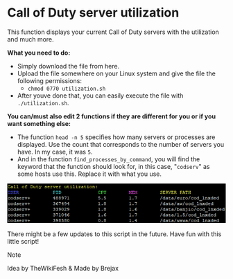 # Call of Duty server utilization

This function displays your current Call of Duty servers with the utilization and much more.

**What you need to do:**

- Simply download the file from here.
- Upload the file somewhere on your Linux system and give the file the following permissions:
  - `chmod 0770 utilization.sh`
- After youve done that, you can easily execute the file with `./utilization.sh`.

**You can/must also edit 2 functions if they are different for you or if you want something else:**
- The function `head -n 5` specifies how many servers or processes are displayed. Use the count that corresponds to the number of servers you have. In my case, it was `5`.
- And in the function `find_processes_by_command`, you will find the keyword that the function should look for, in this case, "`codserv`" as some hosts use this. Replace it with what you use.

![Preview](images/show.png)

There might be a few updates to this script in the future. Have fun with this little script!

> [!NOTE]
> Idea by TheWikiFesh & Made by Brejax
